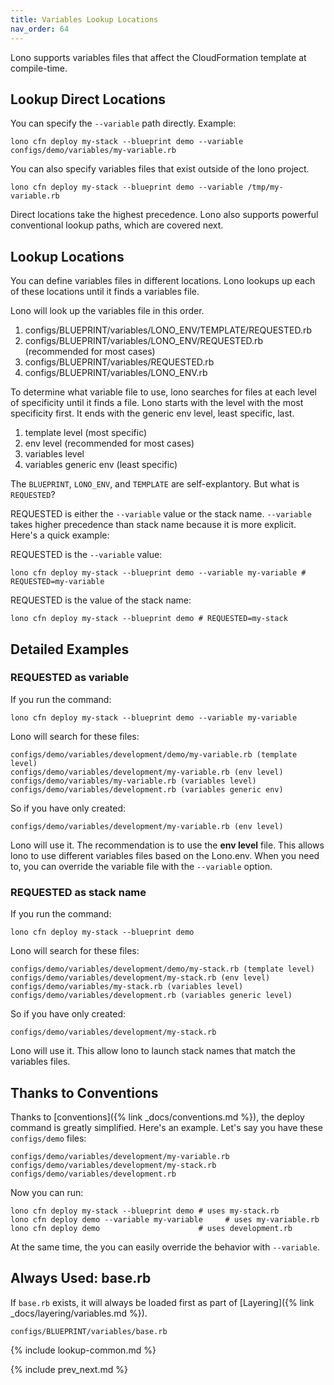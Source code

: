 ```yaml
---
title: Variables Lookup Locations
nav_order: 64
---
```


Lono supports variables files that affect the CloudFormation template at compile-time.

## Lookup Direct Locations

You can specify the `--variable` path directly. Example:

    lono cfn deploy my-stack --blueprint demo --variable configs/demo/variables/my-variable.rb

You can also specify variables files that exist outside of the lono project.

    lono cfn deploy my-stack --blueprint demo --variable /tmp/my-variable.rb

Direct locations take the highest precedence. Lono also supports powerful conventional lookup paths, which are covered next.

## Lookup Locations

You can define variables files in different locations. Lono lookups up each of these locations until it finds a variables file.

Lono will look up the variables file in this order.

1. configs/BLUEPRINT/variables/LONO_ENV/TEMPLATE/REQUESTED.rb
2. configs/BLUEPRINT/variables/LONO_ENV/REQUESTED.rb (recommended for most cases)
3. configs/BLUEPRINT/variables/REQUESTED.rb
4. configs/BLUEPRINT/variables/LONO_ENV.rb

To determine what variable file to use, lono searches for files at each level of specificity until it finds a file. Lono starts with the level with the most specificity first. It ends with the generic env level, least specific, last.

1. template level (most specific)
2. env level (recommended for most cases)
3. variables level
4. variables generic env (least specific)

The `BLUEPRINT`, `LONO_ENV`, and `TEMPLATE` are self-explantory. But what is `REQUESTED`?

REQUESTED is either the `--variable` value or the stack name.  `--variable` takes higher precedence than stack name because it is more explicit. Here's a quick example:

REQUESTED is the `--variable` value:

    lono cfn deploy my-stack --blueprint demo --variable my-variable # REQUESTED=my-variable

REQUESTED is the value of the stack name:

    lono cfn deploy my-stack --blueprint demo # REQUESTED=my-stack

## Detailed Examples

### REQUESTED as variable

If you run the command:

    lono cfn deploy my-stack --blueprint demo --variable my-variable

Lono will search for these files:

    configs/demo/variables/development/demo/my-variable.rb (template level)
    configs/demo/variables/development/my-variable.rb (env level)
    configs/demo/variables/my-variable.rb (variables level)
    configs/demo/variables/development.rb (variables generic env)

So if you have only created:

    configs/demo/variables/development/my-variable.rb (env level)

Lono will use it.  The recommendation is to use the **env level** file.  This allows lono to use different variables files based on the Lono.env. When you need to, you can override the variable file with the `--variable` option.

### REQUESTED as stack name

If you run the command:

    lono cfn deploy my-stack --blueprint demo

Lono will search for these files:

    configs/demo/variables/development/demo/my-stack.rb (template level)
    configs/demo/variables/development/my-stack.rb (env level)
    configs/demo/variables/my-stack.rb (variables level)
    configs/demo/variables/development.rb (variables generic level)

So if you have only created:

    configs/demo/variables/development/my-stack.rb

Lono will use it.  This allow lono to launch stack names that match the variables files.

## Thanks to Conventions

Thanks to [conventions]({% link _docs/conventions.md %}), the deploy command is greatly simplified. Here's an example. Let's say you have these `configs/demo` files:

    configs/demo/variables/development/my-variable.rb
    configs/demo/variables/development/my-stack.rb
    configs/demo/variables/development.rb

Now you can run:

    lono cfn deploy my-stack --blueprint demo # uses my-stack.rb
    lono cfn deploy demo --variable my-variable     # uses my-variable.rb
    lono cfn deploy demo                      # uses development.rb

At the same time, the you can easily override the behavior with `--variable`.

## Always Used: base.rb

If `base.rb` exists, it will always be loaded first as part of [Layering]({% link _docs/layering/variables.md %}).

    configs/BLUEPRINT/variables/base.rb

{% include lookup-common.md %}

{% include prev_next.md %}
